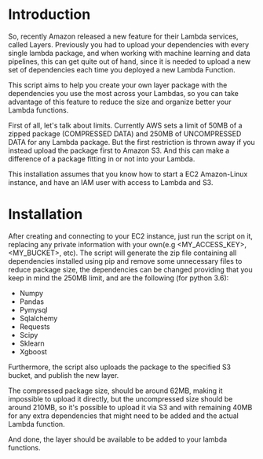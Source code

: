 # Introduction
So, recently Amazon released a new feature for their Lambda services, called Layers.
Previously you had to upload your dependencies with every single lambda package, and when working with machine learning and data pipelines, this can get quite out of hand, since it is needed to upload a new set of dependencies each time you deployed a new Lambda Function.

This script aims to help you create your own layer package with the dependencies you use the most across your Lambdas, so you can take advantage of this feature to reduce the size and organize better your Lambda functions.

First of all, let's talk about limits. Currently AWS sets a limit of 50MB of a zipped package (COMPRESSED DATA) and 250MB of UNCOMPRESSED DATA for any Lambda package. But the first restriction is thrown away if you instead upload the package first to Amazon S3. And this can make a difference of a package fitting in or not into your Lambda.

This installation assumes that you know how to start a EC2 Amazon-Linux instance, and have an IAM user with access to Lambda and S3.

# Installation
After creating and connecting to your EC2 instance, just run the script on it, replacing any private information with your own(e.g <MY_ACCESS_KEY>, <MY_BUCKET>, etc).
The script will generate the zip file containing all dependencies installed using pip and remove some unnecessary files to reduce package size,
the dependencies can be changed providing that you keep in mind the 250MB limit, and are the following (for python 3.6):
- Numpy
- Pandas
- Pymysql
- Sqlalchemy
- Requests
- Scipy
- Sklearn
- Xgboost

Furthermore, the script also uploads the package to the specified S3 bucket, and publish the new layer.

The compressed package size, should be around 62MB, making it impossible to upload it directly, but the uncompressed size should 
be around 210MB, so it's possible to upload it via S3 and with remaining 40MB for any extra dependencies that might
need to be added and the actual Lambda function.


And done, the layer should be available to be added to your lambda functions.